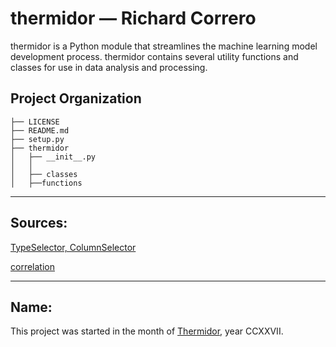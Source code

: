 thermidor &mdash; Richard Correro
==============================

thermidor is a Python module that streamlines the machine learning model development process. thermidor contains several utility functions and classes for use in data analysis and processing.

Project Organization
------------

    ├── LICENSE
    ├── README.md 
    ├── setup.py
    ├── thermidor 
    │   ├── __init__.py
    │   │
    │   ├── classes
    │   ├──functions
    
-------------
Sources:
-------------
[TypeSelector, ColumnSelector](https://ramhiser.com/post/2018-04-16-building-scikit-learn-pipeline-with-pandas-dataframe/)

[correlation](https://github.com/Erlemar/Erlemar.github.io/blob/master/Notebooks/House_Prices.ipynb)

----------
Name:
----------

This project was started in the month of [Thermidor](https://en.wikipedia.org/wiki/Thermidor), year CCXXVII.